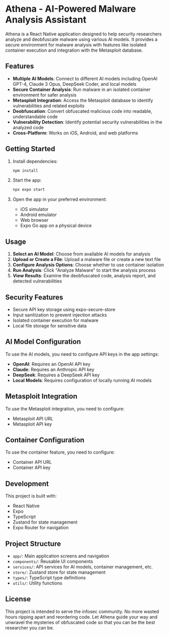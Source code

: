 # Athena - AI-Powered Malware Analysis Assistant

Athena is a React Native application designed to help security researchers analyze and deobfuscate malware using various AI models. It provides a secure environment for malware analysis with features like isolated container execution and integration with the Metasploit database.

## Features

- **Multiple AI Models**: Connect to different AI models including OpenAI GPT-4, Claude 3 Opus, DeepSeek Coder, and local models
- **Secure Container Analysis**: Run malware in an isolated container environment for safer analysis
- **Metasploit Integration**: Access the Metasploit database to identify vulnerabilities and related exploits
- **Deobfuscation**: Convert obfuscated malicious code into readable, understandable code
- **Vulnerability Detection**: Identify potential security vulnerabilities in the analyzed code
- **Cross-Platform**: Works on iOS, Android, and web platforms

## Getting Started

1. Install dependencies:
   ```bash
   npm install
   ```

2. Start the app:
   ```bash
   npx expo start
   ```

3. Open the app in your preferred environment:
   - iOS simulator
   - Android emulator
   - Web browser
   - Expo Go app on a physical device

## Usage

1. **Select an AI Model**: Choose from available AI models for analysis
2. **Upload or Create a File**: Upload a malware file or create a new text file
3. **Configure Analysis Options**: Choose whether to use container isolation
4. **Run Analysis**: Click "Analyze Malware" to start the analysis process
5. **View Results**: Examine the deobfuscated code, analysis report, and detected vulnerabilities

## Security Features

- Secure API key storage using expo-secure-store
- Input sanitization to prevent injection attacks
- Isolated container execution for malware
- Local file storage for sensitive data

## AI Model Configuration

To use the AI models, you need to configure API keys in the app settings:

- **OpenAI**: Requires an OpenAI API key
- **Claude**: Requires an Anthropic API key
- **DeepSeek**: Requires a DeepSeek API key
- **Local Models**: Requires configuration of locally running AI models

## Metasploit Integration

To use the Metasploit integration, you need to configure:

- Metasploit API URL
- Metasploit API key

## Container Configuration

To use the container feature, you need to configure:

- Container API URL
- Container API key

## Development

This project is built with:

- React Native
- Expo
- TypeScript
- Zustand for state management
- Expo Router for navigation

## Project Structure

- `app/`: Main application screens and navigation
- `components/`: Reusable UI components
- `services/`: API services for AI models, container management, etc.
- `store/`: Zustand store for state management
- `types/`: TypeScript type definitions
- `utils/`: Utility functions

## License

This project is intended to serve the infosec community. No more wasted hours ripping apart and reordering code. Let Athena guide your way and unwravel the mysteries of obfuscated code so that you can be the best researcher you can be.
